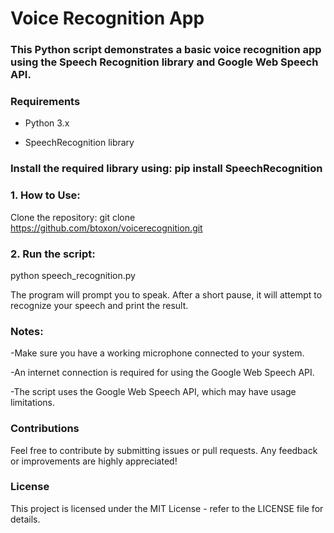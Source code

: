# Voice Recognition App
### This Python script demonstrates a basic voice recognition app using the Speech Recognition library and Google Web Speech API.

### Requirements
- Python 3.x
  
- SpeechRecognition library

### Install the required library using: pip install SpeechRecognition

### 1. How to Use:
Clone the repository:
git clone https://github.com/btoxon/voicerecognition.git

### 2. Run the script:
python speech_recognition.py

The program will prompt you to speak. After a short pause, it will attempt to recognize your speech and print the result.

### Notes:
-Make sure you have a working microphone connected to your system.

-An internet connection is required for using the Google Web Speech API.

-The script uses the Google Web Speech API, which may have usage limitations.

### Contributions
Feel free to contribute by submitting issues or pull requests. Any feedback or improvements are highly appreciated!

### License
This project is licensed under the MIT License - refer to the LICENSE file for details.



